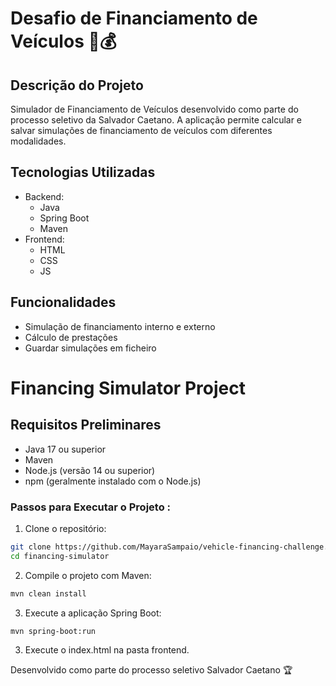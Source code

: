 # Desafio de Financiamento de Veículos 🚗💰

## Descrição do Projeto
Simulador de Financiamento de Veículos desenvolvido como parte do processo seletivo da Salvador Caetano. A aplicação permite calcular e salvar simulações de financiamento de veículos com diferentes modalidades.

## Tecnologias Utilizadas
- Backend: 
  * Java
  * Spring Boot
  * Maven
- Frontend:
  * HTML
  * CSS
  * JS

## Funcionalidades
- Simulação de financiamento interno e externo
- Cálculo de prestações
- Guardar simulações em ficheiro

# Financing Simulator Project

## Requisitos Preliminares

- Java 17 ou superior
- Maven
- Node.js (versão 14 ou superior)
- npm (geralmente instalado com o Node.js)


### Passos para Executar o Projeto :

1. Clone o repositório:
```bash
git clone https://github.com/MayaraSampaio/vehicle-financing-challenge.git
cd financing-simulator
```

2. Compile o projeto com Maven:
```bash
mvn clean install
```

3. Execute a aplicação Spring Boot:
```bash
mvn spring-boot:run
```

3. Execute o index.html na pasta frontend.




Desenvolvido como parte do processo seletivo Salvador Caetano 🏆
